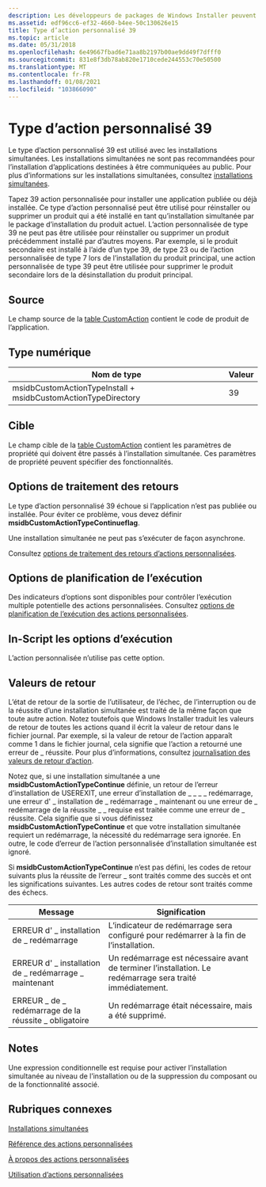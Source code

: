 ```yaml
---
description: Les développeurs de packages de Windows Installer peuvent choisir d’utiliser un type d’action personnalisé 39 quand les actions standard sont insuffisantes pour exécuter l’installation.
ms.assetid: edf96cc6-ef32-4660-b4ee-50c130626e15
title: Type d’action personnalisé 39
ms.topic: article
ms.date: 05/31/2018
ms.openlocfilehash: 6e49667fbad6e71aa8b2197b00ae9dd49f7dfff0
ms.sourcegitcommit: 831e8f3db78ab820e1710cede244553c70e50500
ms.translationtype: MT
ms.contentlocale: fr-FR
ms.lasthandoff: 01/08/2021
ms.locfileid: "103866090"
---
```

# <a name="custom-action-type-39"></a>Type d’action personnalisé 39

Le type d’action personnalisé 39 est utilisé avec les installations simultanées. Les installations simultanées ne sont pas recommandées pour l’installation d’applications destinées à être communiquées au public. Pour plus d’informations sur les installations simultanées, consultez [installations simultanées](concurrent-installations.md).

Tapez 39 action personnalisée pour installer une application publiée ou déjà installée. Ce type d’action personnalisé peut être utilisé pour réinstaller ou supprimer un produit qui a été installé en tant qu’installation simultanée par le package d’installation du produit actuel. L’action personnalisée de type 39 ne peut pas être utilisée pour réinstaller ou supprimer un produit précédemment installé par d’autres moyens. Par exemple, si le produit secondaire est installé à l’aide d’un type 39, de type 23 ou de l’action personnalisée de type 7 lors de l’installation du produit principal, une action personnalisée de type 39 peut être utilisée pour supprimer le produit secondaire lors de la désinstallation du produit principal.

## <a name="source"></a>Source

Le champ source de la [table CustomAction](customaction-table.md) contient le code de produit de l’application.

## <a name="numeric-type"></a>Type numérique



| Nom de type                                                     | Valeur |
|---------------------------------------------------------------|-------|
| msidbCustomActionTypeInstall + msidbCustomActionTypeDirectory | 39    |



 

## <a name="target"></a>Cible

Le champ cible de la [table CustomAction](customaction-table.md) contient les paramètres de propriété qui doivent être passés à l’installation simultanée. Ces paramètres de propriété peuvent spécifier des fonctionnalités.

## <a name="return-processing-options"></a>Options de traitement des retours

Le type d’action personnalisé 39 échoue si l’application n’est pas publiée ou installée. Pour éviter ce problème, vous devez définir **msidbCustomActionTypeContinueflag**.

Une installation simultanée ne peut pas s’exécuter de façon asynchrone.

Consultez [options de traitement des retours d’actions personnalisées](custom-action-return-processing-options.md).

## <a name="execution-scheduling-options"></a>Options de planification de l’exécution

Des indicateurs d’options sont disponibles pour contrôler l’exécution multiple potentielle des actions personnalisées. Consultez [options de planification de l’exécution des actions personnalisées](custom-action-execution-scheduling-options.md).

## <a name="in-script-execution-options"></a>In-Script les options d’exécution

L’action personnalisée n’utilise pas cette option.

## <a name="return-values"></a>Valeurs de retour

L’état de retour de la sortie de l’utilisateur, de l’échec, de l’interruption ou de la réussite d’une installation simultanée est traité de la même façon que toute autre action. Notez toutefois que Windows Installer traduit les valeurs de retour de toutes les actions quand il écrit la valeur de retour dans le fichier journal. Par exemple, si la valeur de retour de l’action apparaît comme 1 dans le fichier journal, cela signifie que l’action a retourné une erreur de \_ réussite. Pour plus d’informations, consultez [journalisation des valeurs de retour d’action](logging-of-action-return-values.md).

Notez que, si une installation simultanée a une **msidbCustomActionTypeContinue** définie, un retour de l’erreur d’installation de USEREXIT, une erreur d’installation de \_ \_ \_ \_ redémarrage, une erreur d' \_ installation de \_ redémarrage \_ maintenant ou une erreur de \_ redémarrage de la réussite \_ \_ requise est traitée comme une erreur de \_ réussite. Cela signifie que si vous définissez **msidbCustomActionTypeContinue** et que votre installation simultanée requiert un redémarrage, la nécessité du redémarrage sera ignorée. En outre, le code d’erreur de l’action personnalisée d’installation simultanée est ignoré.

Si **msidbCustomActionTypeContinue** n’est pas défini, les codes de retour suivants plus la réussite de l’erreur \_ sont traités comme des succès et ont les significations suivantes. Les autres codes de retour sont traités comme des échecs.



| Message                          | Signification                                                                                              |
|----------------------------------|------------------------------------------------------------------------------------------------------|
| ERREUR d' \_ installation de \_ redémarrage           | L’indicateur de redémarrage sera configuré pour redémarrer à la fin de l’installation.                                  |
| ERREUR d' \_ installation de \_ redémarrage \_ maintenant      | Un redémarrage est nécessaire avant de terminer l’installation. Le redémarrage sera traité immédiatement. |
| ERREUR \_ de \_ redémarrage de la réussite \_ obligatoire | Un redémarrage était nécessaire, mais a été supprimé.                                                          |



 

## <a name="remarks"></a>Notes

Une expression conditionnelle est requise pour activer l’installation simultanée au niveau de l’installation ou de la suppression du composant ou de la fonctionnalité associé.

## <a name="related-topics"></a>Rubriques connexes

<dl> <dt>

[Installations simultanées](concurrent-installations.md)
</dt> <dt>

[Référence des actions personnalisées](custom-action-reference.md)
</dt> <dt>

[À propos des actions personnalisées](about-custom-actions.md)
</dt> <dt>

[Utilisation d’actions personnalisées](using-custom-actions.md)
</dt> </dl>

 

 



